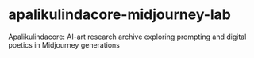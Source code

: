 # apalikulindacore-midjourney-lab
Apalikulindacore: AI-art research archive exploring prompting and digital poetics in Midjourney generations
